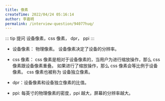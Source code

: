 ```yaml
---
title: 像素
createTime: 2022/04/24 05:16:14
author: 李嘉明
permalink: /interview-question/94077huq/
---
```


::: tip 提问
设备像素，css 像素， dpr， ppi
:::

- 设备像素： 物理像素。 设备像素决定了设备的分辨率。
- css 像素： css 像素是相对于设备像素的，当用户为进行缩放操作，那么 css 像素跟设备像素重叠。
  如果进行了缩放操作，那么 css 像素会等比例于设备像素。
  css 像素也被称为 设备独立像素。

- dpr：设备像素和设备独立像素的比值。
- ppi: 每英寸的物理像素的密度，ppi 越大，屏幕的分辨率越大。
